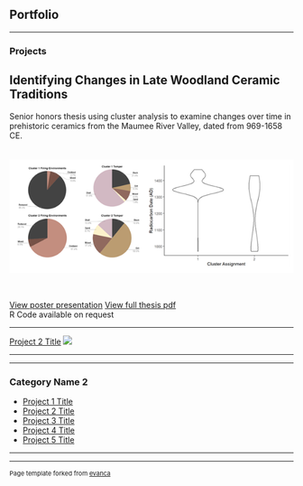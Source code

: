 ## Portfolio

---

### Projects

## Identifying Changes in Late Woodland Ceramic Traditions 
Senior honors thesis using cluster analysis to examine changes over time in prehistoric ceramics from the Maumee River Valley, dated from 969-1658 CE. <br>
<br>
<br>
<img src="images/thesis_graphs2.png?raw=true"/> 

<br>

[View poster presentation](/pdf/Honors-poster.pdf)
[View full thesis pdf](/pdf/Thesis.pdf) <br>
R Code available on request

---
[Project 2 Title](/pdf/sample_presentation.pdf)
<img src="images/dummy_thumbnail.jpg?raw=true"/>

---

---

### Category Name 2

- [Project 1 Title](http://example.com/)
- [Project 2 Title](http://example.com/)
- [Project 3 Title](http://example.com/)
- [Project 4 Title](http://example.com/)
- [Project 5 Title](http://example.com/)

---




---
<p style="font-size:11px">Page template forked from <a href="https://github.com/evanca/quick-portfolio">evanca</a></p>
<!-- Remove above link if you don't want to attibute -->
